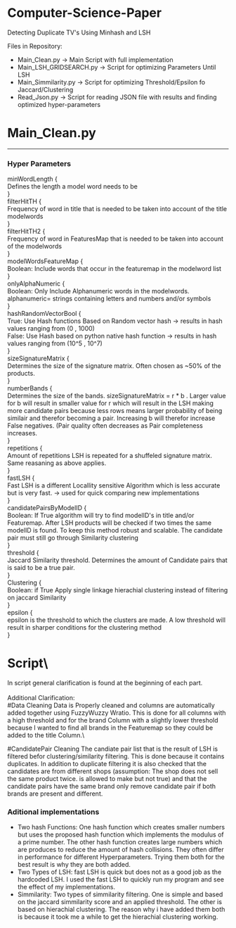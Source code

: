 # Computer-Science-Paper
Detecting Duplicate TV's Using Minhash and LSH

Files in Repository:
   - Main_Clean.py             -> Main Script with full implementation
   - Main_LSH_GRIDSEARCH.py    -> Script for optimizing Parameters Until LSH
   - Main_Simmilarity.py       -> Script for optimizing Threshold/Epsilon fo Jaccard/Clustering
   - Read_Json.py              -> Script for reading JSON file with results and finding optimized hyper-parameters

# Main_Clean.py
----------------------------------------------------------------------------------------------------------------------------------------

### Hyper Parameters ###
minWordLength {\
  Defines the length a model word needs to be\
  }\
filterHitTH   {\
  Frequency of word in title that is needed to be taken into account of the title modelwords\
  }\
filterHitTH2  {  \
  Frequency of word in FeaturesMap that is needed to be taken into account of the modelwords\
  }\
modelWordsFeatureMap {\
  Boolean: Include words that occur in the featuremap in the modelword list\
  }\
onlyAlphaNumeric     {\
  Boolean: Only Include Alphanumeric words in the modelwords. alphanumeric= strings containing letters and numbers and/or symbols\
  }\
hashRandomVectorBool {\
  True: Use Hash functions Based on Random vector hash -> results in hash values ranging from (0 , 1000)\
  False: Use Hash based on python native hash function -> results in hash values ranging from (10^5 , 10^7)\
 }\
sizeSignatureMatrix  {\
  Determines the size of the signature matrix. Often chosen as ~50% of the products. \
  }\
numberBands    {\
  Determines the size of the bands. sizeSignatureMatrix = r * b . Larger value for b will result in smaller value for r which will result in the LSH making more candidate pairs   because less rows means larger probability of being similair and therefor becoming a pair. Increasing b will therefor increase False negatives. (Pair quality often decreases     as Pair completeness increases.\
  }\
repetitions    {\
  Amount of repetitions LSH is repeated for a shuffeled signature matrix. Same reasaning as above applies.\
  }\
fastLSH   {\
  Fast LSH is a different Locallity sensitive Algorithm which is less accurate but is very fast. -> used for quick comparing new implementations\
  }\
candidatePairsByModelID {\
  Boolean: If True algorithm will try to find modelID's in title and/or Featuremap. After LSH products will be checked if two times the same modelID is found. To keep this        method robust and scalable. The candidate pair must still go through Similarity clustering\
  }\
threshold  {\
  Jaccard Similarity threshold. Determines the amount of Candidate pairs that is said to be a true pair.\
  }\
Clustering  {\
  Boolean: if True Apply single linkage hierachial clustering instead of filtering on jaccard Similarity \
  }\
epsilon   {\
  epsilon is the threshold to which the clusters are made. A low threshold will result in sharper conditions for the clustering method\
  }
  
# Script\
In script general clarification is found at the beginning of each part. \
\
Additional Clarification:\
#Data Cleaning
Data is Properly cleaned and columns are automatically added together using FuzzyWuzzy Wratio. This is done for all columns with a high threshold and for the brand Column with a slightly lower threshold because I wanted to find all brands in the Featuremap so they could be added to the title Column.\

#CandidatePair Cleaning
The candiate pair list that is the result of LSH is filtered befor clustering/similarity filtering. This is done because it contains duplicates. In addition to duplicate filtering it is also checked that the candidates are from different shops (assumption: The shop does not sell the same product twice. is allowed to make but not true) and that the candidate pairs have the same brand only remove candidate pair if both brands are present and different.

### Aditional implementations ###
   - Two hash Functions: One hash function which creates smaller numbers but uses the proposed hash function which implements the modulus of a prime number. The other hash function creates large numbers which are produces to reduce the amount of hash collisions. They often differ in performance for different Hyperparameters. Trying them both for the best result is why they are both added.
   - Two Types of LSH: fast LSH is quick but does not as a good job as the hardcoded LSH. I used the fast LSH to quickly run my program and see the effect of my implementations.
   - Simmilarity: Two types of simmilarity filtering. One is simple and based on the jaccard simmilarity score and an applied threshold. The other is based on hierachial clustering. The reason why i have added them both is because it took me a while to get the hierachial clustering working.
